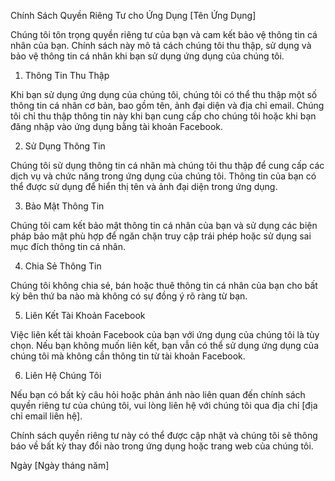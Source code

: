 Chính Sách Quyền Riêng Tư cho Ứng Dụng [Tên Ứng Dụng]

Chúng tôi tôn trọng quyền riêng tư của bạn và cam kết bảo vệ thông tin cá nhân của bạn. Chính sách này mô tả cách chúng tôi thu thập, sử dụng và bảo vệ thông tin cá nhân khi bạn sử dụng ứng dụng của chúng tôi.

1. Thông Tin Thu Thập

Khi bạn sử dụng ứng dụng của chúng tôi, chúng tôi có thể thu thập một số thông tin cá nhân cơ bản, bao gồm tên, ảnh đại diện và địa chỉ email. Chúng tôi chỉ thu thập thông tin này khi bạn cung cấp cho chúng tôi hoặc khi bạn đăng nhập vào ứng dụng bằng tài khoản Facebook.

2. Sử Dụng Thông Tin

Chúng tôi sử dụng thông tin cá nhân mà chúng tôi thu thập để cung cấp các dịch vụ và chức năng trong ứng dụng của chúng tôi. Thông tin của bạn có thể được sử dụng để hiển thị tên và ảnh đại diện trong ứng dụng.

3. Bảo Mật Thông Tin

Chúng tôi cam kết bảo mật thông tin cá nhân của bạn và sử dụng các biện pháp bảo mật phù hợp để ngăn chặn truy cập trái phép hoặc sử dụng sai mục đích thông tin cá nhân.

4. Chia Sẻ Thông Tin

Chúng tôi không chia sẻ, bán hoặc thuê thông tin cá nhân của bạn cho bất kỳ bên thứ ba nào mà không có sự đồng ý rõ ràng từ bạn.

5. Liên Kết Tài Khoản Facebook

Việc liên kết tài khoản Facebook của bạn với ứng dụng của chúng tôi là tùy chọn. Nếu bạn không muốn liên kết, bạn vẫn có thể sử dụng ứng dụng của chúng tôi mà không cần thông tin từ tài khoản Facebook.

6. Liên Hệ Chúng Tôi

Nếu bạn có bất kỳ câu hỏi hoặc phản ánh nào liên quan đến chính sách quyền riêng tư của chúng tôi, vui lòng liên hệ với chúng tôi qua địa chỉ [địa chỉ email liên hệ].

Chính sách quyền riêng tư này có thể được cập nhật và chúng tôi sẽ thông báo về bất kỳ thay đổi nào trong ứng dụng hoặc trang web của chúng tôi.

Ngày [Ngày tháng năm]
